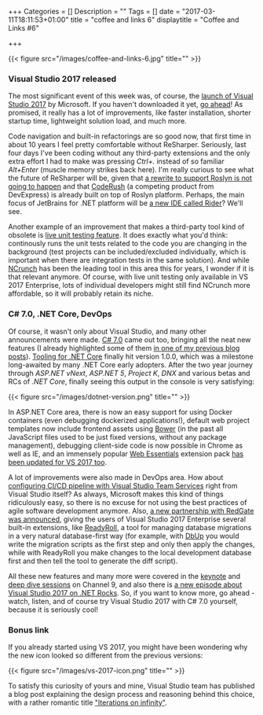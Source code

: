 +++
Categories = []
Description = ""
Tags = []
date = "2017-03-11T18:11:53+01:00"
title = "coffee and links 6"
displaytitle = "Coffee and Links #6"

+++

{{< figure src="/images/coffee-and-links-6.jpg" title="" >}}


### Visual Studio 2017 released

The most significant event of this week was, of course, the [launch of Visual Studio 2017](https://www.visualstudio.com/en-us/news/releasenotes/vs2017-relnotes) by Microsoft. If you haven't downloaded it yet, [go ahead](https://www.visualstudio.com/downloads/)! As promised, it really has a lot of improvements, like faster installation, shorter startup time, lightweight solution load, and much more.

Code navigation and built-in refactorings are so good now, that first time in about 10 years I feel pretty comfortable without ReSharper. Seriously, last four days I've been coding without any third-party extensions and the only extra effort I had to make was pressing *Ctrl+.* instead of so familiar *Alt+Enter* (muscle memory strikes back here). I'm really curious to see what the future of ReSharper will be, given that [a rewrite to support Roslyn is not going to happen](https://blog.jetbrains.com/dotnet/2014/04/10/resharper-and-roslyn-qa/) and that [CodeRush](https://www.devexpress.com/products/coderush/) (a competing product from DevExpress) is already built on top of Roslyn platform. Perhaps, the main focus of JetBrains for .NET platform will be [a new IDE called Rider](https://www.jetbrains.com/rider/)? We'll see.

Another example of an improvement that makes a third-party tool kind of obsolete is [live unit testing feature](https://blogs.msdn.microsoft.com/visualstudio/2017/03/09/live-unit-testing-in-visual-studio-2017-enterprise/). It does exactly what you'd think: continously runs the unit tests related to the code you are changing in the background (test projects can be included/excluded individually, which is important when there are integration tests in the same solution). And while [NCrunch](http://www.ncrunch.net/) has been the leading tool in this area this for years, I wonder if it is that relevant anymore. Of course, with live unit testing only available in VS 2017 Enterprise, lots of individual developers might still find NCrunch more affordable, so it will probably retain its niche.

### C# 7.0, .NET Core, DevOps

Of course, it wasn't only about Visual Studio, and many other announcements were made. [C# 7.0](https://blogs.msdn.microsoft.com/dotnet/2017/03/09/new-features-in-c-7-0/) came out too, bringing all the neat new features (I already highlighted some of them [in one of my previous blog posts](/2016/12/c-sharp-7.0-and-visual-studio-2017-rc/)). [Tooling for .NET Core](https://blogs.msdn.microsoft.com/dotnet/2017/03/07/announcing-net-core-tools-1-0/) finally hit version 1.0.0, which was a milestone long-awaited by many .NET Core early adopters. After the two year journey through *ASP.NET vNext*, *ASP.NET 5*, *Project K*, *DNX* and various betas and RCs of *.NET Core*, finally seeing this output in the console is very satisfying:

{{< figure src="/images/dotnet-version.png" title="" >}}

In ASP.NET Core area, there is now an easy support for using Docker containers (even debugging dockerized applications!), default web project templates now include frontend assets using [Bower](https://bower.io/) (in the past all JavaScript files used to be just fixed versions, without any package management), debugging client-side code is now possible in Chrome as well as IE, and an immensely popular [Web Essentials](http://vswebessentials.com/) extension pack [has been updated for VS 2017 too](http://madskristensen.net/post/long-live-web-essentials).

A lot of improvements were also made in DevOps area. How about [configuring CI/CD pipeline with Visual Studio Team Services](https://blogs.msdn.microsoft.com/visualstudio/2017/02/06/continuous-delivery-tools-extension-visual-studio-2017/) right from Visual Studio itself? As always, Microsoft makes this kind of things ridiculously easy, so there is no excuse for not using the best practices of agile software development anymore. Also, [a new partnership with RedGate was announced](https://www.red-gate.com/blog/database-lifecycle-management/visual-studio-2017-redgate-data-tools), giving the users of Visual Studio 2017 Enterprise several built-in extensions, like [ReadyRoll](http://www.red-gate.com/products/sql-development/readyroll/entrypage/microsoft-and-readyroll), a tool for managing database migrations in a very natural database-first way (for example, with [DbUp](https://dbup.github.io/) you would write the migration scripts as the first step and only then apply the changes, while with ReadyRoll you make changes to the local development database first and then tell the tool to generate the diff script).

All these new features and many more were covered in the [keynote](https://channel9.msdn.com/Events/Visual-Studio/Visual-Studio-2017-Launch/100) and [deep dive sessions](https://channel9.msdn.com/Events/Visual-Studio/Visual-Studio-2017-Launch) on Channel 9, and also there is [a new episode about Visual Studio 2017 on .NET Rocks](https://www.dotnetrocks.com/?show=1422). So, if you want to know more, go ahead - watch, listen, and of course try Visual Studio 2017 with C# 7.0 yourself, because it is seriously cool!

### Bonus link

If you already started using VS 2017, you might have been wondering why the new icon looked so different from the previous versions:

{{< figure src="/images/vs-2017-icon.png" title="" >}}

To satisfy this curiosity of yours and mine, Visual Studio team has published a blog post explaining the design process and reasoning behind this choice, with a rather romantic title ["Iterations on infinity"](https://blogs.msdn.microsoft.com/visualstudio/2017/03/08/iterations-on-infinity/).